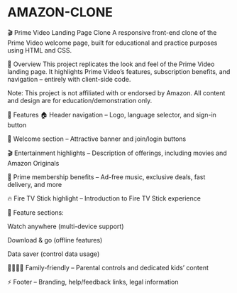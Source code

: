 # AMAZON-CLONE
🎬 Prime Video Landing Page Clone
A responsive front-end clone of the Prime Video welcome page, built for educational and practice purposes using HTML and CSS.

🚀 Overview
This project replicates the look and feel of the Prime Video landing page.
It highlights Prime Video’s features, subscription benefits, and navigation – entirely with client-side code.

Note: This project is not affiliated with or endorsed by Amazon.
All content and design are for education/demonstration only.

📌 Features
🏠 Header navigation – Logo, language selector, and sign-in button

👋 Welcome section – Attractive banner and join/login buttons

🎬 Entertainment highlights – Description of offerings, including movies and Amazon Originals

🎁 Prime membership benefits – Ad-free music, exclusive deals, fast delivery, and more

🔥 Fire TV Stick highlight – Introduction to Fire TV Stick experience

📱 Feature sections:

Watch anywhere (multi-device support)

Download & go (offline features)

Data saver (control data usage)

👨‍👩‍👧‍👦 Family-friendly – Parental controls and dedicated kids’ content

⚡ Footer – Branding, help/feedback links, legal information
